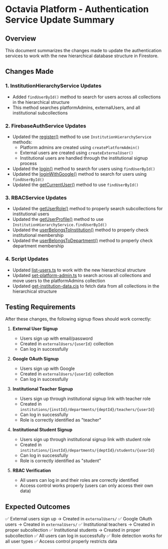 # Octavia Platform - Authentication Service Update Summary

## Overview
This document summarizes the changes made to update the authentication services to work with the new hierarchical database structure in Firestore.

## Changes Made

### 1. InstitutionHierarchyService Updates
- Added `findUserById()` method to search for users across all collections in the hierarchical structure
- This method searches platformAdmins, externalUsers, and all institutional subcollections

### 2. FirebaseAuthService Updates
- Updated the [register()](file:///Users/simon/AI%20interview%20Buddy%20/octavia-interview-buddy/src/services/firebase-auth.service.ts#L17-L88) method to use `InstitutionHierarchyService` methods:
  - Platform admins are created using `createPlatformAdmin()`
  - External users are created using `createExternalUser()`
  - Institutional users are handled through the institutional signup process
- Updated the [login()](file:///Users/simon/AI%20interview%20Buddy%20/octavia-interview-buddy/src/services/firebase-auth.service.ts#L91-L156) method to search for users using `findUserById()`
- Updated the [loginWithGoogle()](file:///Users/simon/AI%20interview%20Buddy%20/octavia-interview-buddy/src/services/firebase-auth.service.ts#L159-L214) method to search for users using `findUserById()`
- Updated the [getCurrentUser()](file:///Users/simon/AI%20interview%20Buddy%20/octavia-interview-buddy/src/services/firebase-auth.service.ts#L463-L481) method to use `findUserById()`

### 3. RBACService Updates
- Updated the [getUserRole()](file:///Users/simon/AI%20interview%20Buddy%20/octavia-interview-buddy/src/services/rbac.service.ts#L21-L73) method to properly search subcollections for institutional users
- Updated the [getUserProfile()](file:///Users/simon/AI%20interview%20Buddy%20/octavia-interview-buddy/src/services/rbac.service.ts#L93-L113) method to use `InstitutionHierarchyService.findUserById()`
- Updated the [userBelongsToInstitution()](file:///Users/simon/AI%20interview%20Buddy%20/octavia-interview-buddy/src/services/rbac.service.ts#L115-L131) method to properly check institutional membership
- Updated the [userBelongsToDepartment()](file:///Users/simon/AI%20interview%20Buddy%20/octavia-interview-buddy/src/services/rbac.service.ts#L134-L150) method to properly check department membership

### 4. Script Updates
- Updated [list-users.ts](file:///Users/simon/AI%20interview%20Buddy%20/octavia-interview-buddy/src/scripts/list-users.ts) to work with the new hierarchical structure
- Updated [set-platform-admin.ts](file:///Users/simon/AI%20interview%20Buddy%20/octavia-interview-buddy/src/scripts/set-platform-admin.ts) to search across all collections and move users to the platformAdmins collection
- Updated [get-institution-data.cjs](file:///Users/simon/AI%20interview%20Buddy%20/octavia-interview-buddy/get-institution-data.cjs) to fetch data from all collections in the hierarchical structure

## Testing Requirements

After these changes, the following signup flows should work correctly:

1. **External User Signup**
   - Users sign up with email/password
   - Created in `externalUsers/{userId}` collection
   - Can log in successfully

2. **Google OAuth Signup**
   - Users sign up with Google
   - Created in `externalUsers/{userId}` collection
   - Can log in successfully

3. **Institutional Teacher Signup**
   - Users sign up through institutional signup link with teacher role
   - Created in `institutions/{instId}/departments/{deptId}/teachers/{userId}`
   - Can log in successfully
   - Role is correctly identified as "teacher"

4. **Institutional Student Signup**
   - Users sign up through institutional signup link with student role
   - Created in `institutions/{instId}/departments/{deptId}/students/{userId}`
   - Can log in successfully
   - Role is correctly identified as "student"

5. **RBAC Verification**
   - All users can log in and their roles are correctly identified
   - Access control works properly (users can only access their own data)

## Expected Outcomes

✅ External users sign up → Created in `externalUsers/`
✅ Google OAuth users → Created in `externalUsers/`
✅ Institutional teachers → Created in proper subcollection
✅ Institutional students → Created in proper subcollection
✅ All users can log in successfully
✅ Role detection works for all user types
✅ Access control properly restricts data